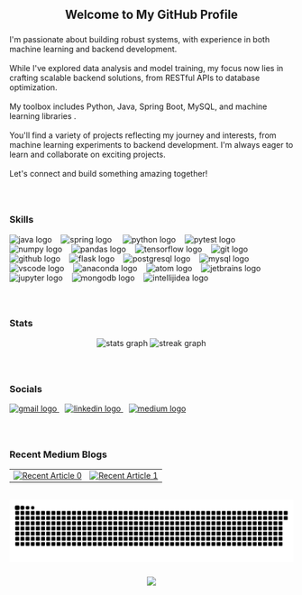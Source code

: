 <h2 align="center">Welcome to My GitHub Profile</h2>

###

<p align="left">I'm passionate about building robust systems, with experience in both machine learning and backend development. <br><br>While I've explored data analysis and model training, my focus now lies in crafting scalable backend solutions, from RESTful APIs to database optimization. <br><br>My toolbox includes Python, Java, Spring Boot, MySQL, and machine learning libraries . <br><br>You'll find a variety of projects reflecting my journey and interests, from machine learning experiments to backend development. I'm always eager to learn and collaborate on exciting projects. <br><br>Let's connect and build something amazing together!</p>

###
<br> 
<h3>Skills</h3>

<div align="left">
  <img src="https://img.shields.io/badge/Java-007396?logo=java&logoColor=white&style=for-the-badge" height="27" alt="java logo" style="margin-right: 12px;" />
  <img src="https://img.shields.io/badge/Spring-6DB33F?logo=spring&logoColor=black&style=for-the-badge" height="27" alt="spring logo" style="margin-right: 15px;" />
  <img src="https://img.shields.io/badge/Python-3776AB?logo=python&logoColor=white&style=for-the-badge" height="27" alt="python logo" style="margin-right: 12px;" />
  <img src="https://img.shields.io/badge/Pytest-0A9EDC?logo=pytest&logoColor=white&style=for-the-badge" height="27" alt="pytest logo" style="margin-right: 12px;" />
  <img src="https://img.shields.io/badge/NumPy-013243?logo=numpy&logoColor=white&style=for-the-badge" height="27" alt="numpy logo" style="margin-right: 12px;" />
  <img src="https://img.shields.io/badge/pandas-150458?logo=pandas&logoColor=white&style=for-the-badge" height="27" alt="pandas logo" style="margin-right: 12px;" />
  <img src="https://img.shields.io/badge/TensorFlow-FF6F00?logo=tensorflow&logoColor=black&style=for-the-badge" height="27" alt="tensorflow logo" style="margin-right: 12px;" />
  <img src="https://img.shields.io/badge/Git-F05032?logo=git&logoColor=white&style=for-the-badge" height="27" alt="git logo" style="margin-right: 12px;" />
  <img src="https://img.shields.io/badge/GitHub-181717?logo=github&logoColor=white&style=for-the-badge" height="27" alt="github logo" style="margin-right: 12px;" />
  <img src="https://img.shields.io/badge/Flask-000000?logo=flask&logoColor=white&style=for-the-badge" height="27" alt="flask logo" style="margin-right: 12px;" />
  <img src="https://img.shields.io/badge/PostgreSQL-4169E1?logo=postgresql&logoColor=white&style=for-the-badge" height="27" alt="postgresql logo" style="margin-right: 12px;" />
  <img src="https://img.shields.io/badge/MySQL-4479A1?logo=mysql&logoColor=white&style=for-the-badge" height="27" alt="mysql logo" style="margin-right: 12px;" />
  <img src="https://img.shields.io/badge/Visual Studio Code-007ACC?logo=visualstudiocode&logoColor=white&style=for-the-badge" height="27" alt="vscode logo" style="margin-right: 12px;" />
  <img src="https://img.shields.io/badge/Anaconda-44A833?logo=anaconda&logoColor=white&style=for-the-badge" height="27" alt="anaconda logo" style="margin-right: 12px;" />
  <img src="https://img.shields.io/badge/Atom-66595C?logo=atom&logoColor=white&style=for-the-badge" height="27" alt="atom logo" style="margin-right: 12px;" />
  <img src="https://img.shields.io/badge/JetBrains-000000?logo=jetbrains&logoColor=white&style=for-the-badge" height="27" alt="jetbrains logo" style="margin-right: 12px;" />
  <img src="https://img.shields.io/badge/Jupyter-F37626?logo=jupyter&logoColor=black&style=for-the-badge" height="27" alt="jupyter logo" style="margin-right: 12px;" />
  <img src="https://img.shields.io/badge/MongoDB-47A248?logo=mongodb&logoColor=white&style=for-the-badge" height="27" alt="mongodb logo" style="margin-right: 12px;" />
  <img src="https://img.shields.io/badge/IntelliJ IDEA-000000?logo=intellijidea&logoColor=white&style=for-the-badge" height="27" alt="intellijidea logo" style="margin-right: 12px;" />
</div>



###
<br>
<h3> Stats </h3>
<div align="center">
  <img src="https://github-readme-stats.vercel.app/api?username=Aditya-Ramachandran&hide_title=false&hide_rank=true&show_icons=true&include_all_commits=true&count_private=true&disable_animations=false&theme=dracula&locale=en&hide_border=false" height="150" alt="stats graph"  /> 
  <img src="https://streak-stats.demolab.com?user=Aditya-Ramachandran&locale=en&mode=daily&theme=dracula&hide_border=false&border_radius=5" height="150" alt="streak graph"  />
</div>

###
<br>
<h3>Socials</h3>
<div align="left">
  <a href="mailto:adityaramachandran25@gmail.com" target="_blank" style="margin-right: 10px;">
    <img src="https://img.shields.io/static/v1?message=Gmail&logo=gmail&label=&color=D14836&logoColor=white&labelColor=&style=flat" height="25" alt="gmail logo"  />
  </a>
  <a href="https://www.linkedin.com/in/aditya-ramachandran-27b2ab24a/" target="_blank" style="margin-right: 10px;">
    <img src="https://img.shields.io/static/v1?message=LinkedIn&logo=linkedin&label=&color=0077B5&logoColor=white&labelColor=&style=flat" height="25" alt="linkedin logo"  />
  </a>
  <a href="https://medium.com/@adityaramachandran25" target="_blank" style="margin-right: 10px;">
    <img src="https://img.shields.io/static/v1?message=Medium&logo=medium&label=&color=12100E&logoColor=white&labelColor=&style=flat" height="25" alt="medium logo"  />
  </a>
</div>


###
<br>
<h3>Recent Medium Blogs</h3>

|                                                                                   |                                                                                   |
|-----------------------------------------------------------------------------------|-----------------------------------------------------------------------------------|
| [![Recent Article 0](https://github-readme-medium-recent-article.vercel.app/medium/@adityaramachandran25/0)](https://github-readme-medium-recent-article.vercel.app/medium/@adityaramachandran25/0) | [![Recent Article 1](https://github-readme-medium-recent-article.vercel.app/medium/@adityaramachandran25/1)](https://github-readme-medium-recent-article.vercel.app/medium/@adityaramachandran25/1) |






<br clear="both">

<img src="https://raw.githubusercontent.com/Aditya-Ramachandran/Aditya-Ramachandran/output/snake.svg" alt="Snake animation" />

###

<div align="center">
  <img src="https://profile-counter.glitch.me/Aditya-Ramachandran/count.svg?"  />
</div>

###
